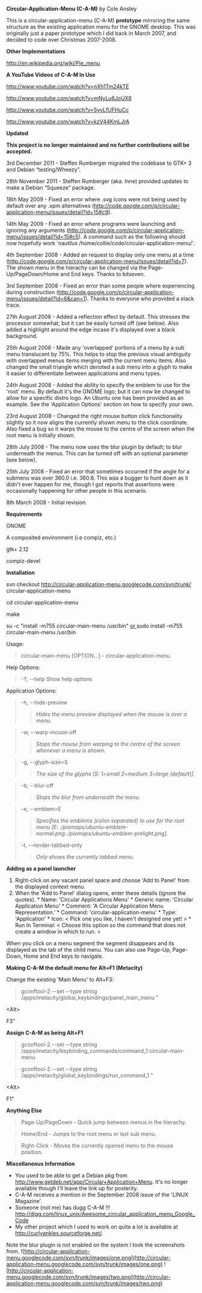 **Circular-Application-Menu (C-A-M)**
by Cole Anstey

This is a circular-application-menu (C-A-M) **prototype** mirroring the same structure as the existing application menu for the GNOME desktop.  This was originally just a paper prototype which I did back in March 2007, and decided to code over Christmas 2007-2008.

**Other Implementations**

http://en.wikipedia.org/wiki/Pie_menu

**A YouTube Videos of C-A-M In Use**

http://www.youtube.com/watch?v=nXh1Tm24kTE

http://www.youtube.com/watch?v=mNyLu6JoUX8

http://www.youtube.com/watch?v=5yvLfUFHuCc

http://www.youtube.com/watch?v=kzV44KmLJrA

**Updated**

**This project is no longer maintained and no further contributions will be accepted.**

3rd December 2011 - Steffen Rumberger migrated the codebase to GTK+ 3 and Debian “testing/Wheezy”.

28th November 2011 - Steffen Rumberger (aka. Inne) provided updates to make a Debian “Squeeze” package.

18th May 2009 - Fixed an error where .svg icons were not being used by default over any .xpm alternatives (http://code.google.com/p/circular-application-menu/issues/detail?id=15#c9).

14th May 2009 - Fixed an error where programs were launching and ignoring any arguments (http://code.google.com/p/circular-application-menu/issues/detail?id=15#c5).
A command such as the following should now hopefully work
'nautilus /home/collie/code/circular-application-menu/'.

4th September 2008 - Added an request to display only one menu at a time
(http://code.google.com/p/circular-application-menu/issues/detail?id=7).
The shown menu in the hierachy can be changed via the Page-Up/PageDown/Home and End keys.  Thanks to bitseven.

3rd September 2008 - Fixed an error than some people where experiencing during construction
(http://code.google.com/p/circular-application-menu/issues/detail?id=6&can=1).
Thanks to everyone who provided a stack trace.

27th August 2008 - Added a reflection effect by default.  This stresses the processor somewhat; but it can be easily turned off (see below).  Also added a highlight around the edge incase it's displayed over a black background.

25th August 2008 - Made any 'overlapped' portions of a menu by a sub menu translucent by 75%.  This helps to stop the previous visual ambiguity with overlapped menus items merging with the current menu items.  Also changed the small triangle which denoted a sub menu into a glyph to make it easier to differentiate between applications and menu types.

24th August 2008 - Added the ability to specify the emblem to use for the 'root' menu.  By default it's the GNOME logo; but it can now be changed to allow for a specific distro logo.  An Ubuntu one has been provided as an example.  See the 'Application Options' section on how to specify your own.

23rd August 2008 - Changed the right mouse button click functionality slightly so it now aligns the currently shown menu to the click coordinate.  Also fixed a bug so it warps the mouse to the centre of the screen when the root menu is initially shown.

28th July 2008 - The menu now uses the blur plugin by default; to blur underneath the menus.  This can be turned off with an optional parameter (see below).

25th July 2008 - Fixed an error that sometimes occurred if the angle for a submenu was
over 360.0 i.e. 360.6.  This was a bugger to hunt down as it didn't
ever happen for me, though I got reports that assertions were occasionally
happening for other people in this scenario.

8th March 2008 - Initial revision.

**Requirements**

GNOME

A composited environment (i.e compiz, etc.)

gtk+ 2.12

compiz-devel

**Installation**

svn checkout http://circular-application-menu.googlecode.com/svn/trunk/ circular-application-menu

cd circular-application-menu

make

su -c "install -m755 circular-main-menu /usr/bin" [or ](.md) sudo install -m755 circular-main-menu /usr/bin

Usage:
> circular-main-menu [OPTION...] - circular-application-menu.

Help Options:
> -?, --help               Show help options

Application Options:
> -h, --hide-preview
> > _Hides the menu preview displayed when the mouse is over a menu._


> -w, --warp-mouse-off
> > _Stops the mouse from warping to the centre of the screen whenever a menu is shown._


> -g, --glyph-size=S
> > _The size of the glyphs [S: 1=small 2=medium 3=large (default)]._


> -b, --blur-off
> > _Stops the blur from underneath the menu._


> -e, --emblem=E
> > _Specifies the emblems (colon separated) to use for the root menu [E: ./pixmaps/ubuntu-emblem-normal.png:./pixmaps/ubuntu-emblem-prelight.png]._


> -t, --render-tabbed-only
> > _Only shows the currently tabbed menu._

**Adding as a panel launcher**

  1. Right-click on any vacant panel space and choose 'Add to Panel' from the displayed context menu.
  1. When the 'Add to Panel' dialog opens, enter these details (ignore the quotes).
    * Name: 'Circular Applications Menu'
    * Generic name: 'Circular Application Menu'
    * Comment: 'A Circular Application Menu Representation.'
    * Command: 'circular-application-menu'
    * Type: 'Application'
    * Icon: < Pick one you like, I haven't designed one yet! >
    * Run In Terminal: < Choose this option so the command that does not create a window in which to run. >

When you click on a menu segment the segment disappears and its displayed as the tab of the child menu.  You can also use Page-Up, Page-Down, Home and End keys to navigate.

**Making C-A-M the default menu for Alt+F1 (Metacity)**

Change the existing 'Main Menu' to Alt+F3:


> gconftool-2 --set --type string /apps/metacity/global\_keybindings/panel\_main\_menu "

&lt;Alt&gt;

F3"

**Assign C-A-M as being Alt+F1**

> gconftool-2 --set --type string /apps/metacity/keybinding\_commands/command\_1 circular-main-menu

> gconftool-2 --set --type string /apps/metacity/global\_keybindings/run\_command\_1 "

&lt;Alt&gt;

F1"

**Anything Else**

> Page-Up/PageDown - Quick jump between menus in the hierachy.

> Home/End - Jumps to the root menu or last sub menu.

> Right-Click - Moves the currently opened menu to the mouse position.

**Miscellaneous Information**

  * You used to be able to get a Debian pkg from http://www.getdeb.net/app/Circular+Application+Menu.   It's no longer available though I'll leave the link up for posterity.
  * C-A-M receives a mention in the September 2008 issue of the 'LINUX Magazine'.
  * Someone (not me) has dugg C-A-M !!! http://digg.com/linux_unix/Awesome_circular_application_menu_Google_Code
  * My other project which I used to work on quite a lot is available at http://curlyankles.sourceforge.net/.

Note the blur plugin is not enabled on the system I took the screenshots from.
![http://circular-application-menu.googlecode.com/svn/trunk/images/one.png](http://circular-application-menu.googlecode.com/svn/trunk/images/one.png)
![http://circular-application-menu.googlecode.com/svn/trunk/images/two.png](http://circular-application-menu.googlecode.com/svn/trunk/images/two.png)